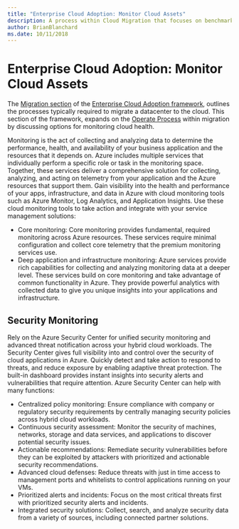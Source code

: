 ```yaml
---
title: "Enterprise Cloud Adoption: Monitor Cloud Assets"
description: A process within Cloud Migration that focuses on benchmarking performance and optimizing assets
author: BrianBlanchard
ms.date: 10/11/2018
---
```


# Enterprise Cloud Adoption: Monitor Cloud Assets

The [Migration section](../overview.md) of the [Enterprise Cloud Adoption framework](../../overview.md), outlines the processes typically required to migrate a datacenter to the cloud. This section of the framework, expands on the [Operate Process](overview.md) within migration by discussing options for monitoring cloud health.

Monitoring is the act of collecting and analyzing data to determine the performance, health, and availability of your business application and the resources that it depends on. Azure includes multiple services that individually perform a specific role or task in the monitoring space. Together, these services deliver a comprehensive solution for collecting, analyzing, and acting on telemetry from your application and the Azure resources that support them. Gain visibility into the health and performance of your apps, infrastructure, and data in Azure with cloud monitoring tools such as Azure Monitor, Log Analytics, and Application Insights. Use these cloud monitoring tools to take action and integrate with your service management solutions:

* Core monitoring: Core monitoring provides fundamental, required monitoring across Azure resources. These services require minimal configuration and collect core telemetry that the premium monitoring services use.
* Deep application and infrastructure monitoring: Azure services provide rich capabilities for collecting and analyzing monitoring data at a deeper level. These services build on core monitoring and take advantage of common functionality in Azure. They provide powerful analytics with collected data to give you unique insights into your applications and infrastructure.

## Security Monitoring

Rely on the Azure Security Center for unified security monitoring and advanced threat notification across your hybrid cloud workloads. The Security Center gives full visibility into and control over the security of cloud applications in Azure. Quickly detect and take action to respond to threats, and reduce exposure by enabling adaptive threat protection. The built-in dashboard provides instant insights into security alerts and vulnerabilities that require attention. Azure Security Center can help with many functions:

* Centralized policy monitoring: Ensure compliance with company or regulatory security requirements by centrally managing security policies across hybrid cloud workloads.
* Continuous security assessment: Monitor the security of machines, networks, storage and data services, and applications to discover potential security issues.
* Actionable recommendations: Remediate security vulnerabilities before they can be exploited by attackers with prioritized and actionable security recommendations.
* Advanced cloud defenses: Reduce threats with just in time access to management ports and whitelists to control applications running on your VMs.
* Prioritized alerts and incidents: Focus on the most critical threats first with prioritized security alerts and incidents.
* Integrated security solutions: Collect, search, and analyze security data from a variety of sources, including connected partner solutions.

